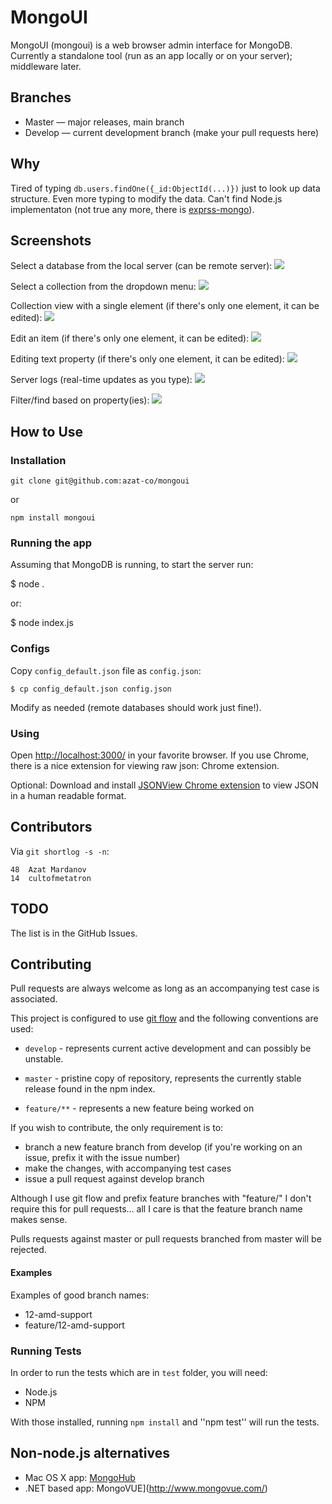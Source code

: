 # MongoUI

MongoUI (mongoui) is a web browser admin interface for MongoDB. Currently a standalone tool (run as an app locally or on your server); middleware later.

## Branches

* Master — major releases, main branch
* Develop — current development branch (make your pull requests here)


## Why

Tired of typing `db.users.findOne({_id:ObjectId(...)})` just to look up data structure. Even more typing to modify the data. Can't find Node.js implementaton (not true any more, there is [exprss-mongo](https://github.com/andzdroid/mongo-express)).

## Screenshots

Select a database from the local server (can be remote server):
![](docs/database-select.png)

Select a collection from the dropdown menu:
![](docs/collection-select.png)

Collection view with a single element (if there's only one element, it can be edited):
![](docs/collection-view.png)

Edit an item (if there's only one element, it can be edited):
![](docs/collection-edit.png)

Editing text property (if there's only one element, it can be edited):
![](docs/text-edit.png)

Server logs (real-time updates as you type):
![](docs/text-edit-server.png)

Filter/find based on property(ies):
![](docs/filter.png)

## How to Use

### Installation

`git clone git@github.com:azat-co/mongoui`

or

`npm install mongoui`

### Running the app

Assuming that MongoDB is running, to start the server run:

  $ node .

or:

  $ node index.js

### Configs

Copy `config_default.json` file as `config.json`:

	$ cp config_default.json config.json

Modify as needed (remote databases should work just fine!).

### Using

Open <http://localhost:3000/> in your favorite browser. If you use Chrome, there is a nice extension for viewing raw json: Chrome extension.

Optional: Download and install [JSONView Chrome extension](https://chrome.google.com/webstore/detail/jsonview/chklaanhfefbnpoihckbnefhakgolnmc) to view JSON in a human readable format.

## Contributors

Via `git shortlog -s -n`:

    48  Azat Mardanov
    14  cultofmetatron



## TODO

The list is in the GitHub Issues.

## Contributing


Pull requests are always welcome as long as an accompanying test case is
associated.

This project is configured to use [git
flow](https://github.com/nvie/gitflow/) and the following conventions
are used:

* ``develop`` - represents current active development and can possibly be
  unstable.

* ``master`` - pristine copy of repository, represents the currently
  stable release found in the npm index.

* ``feature/**`` - represents a new feature being worked on

If you wish to contribute, the only requirement is to:

- branch a new feature branch from develop (if you're working on an
  issue, prefix it with the issue number)
- make the changes, with accompanying test cases
- issue a pull request against develop branch

Although I use git flow and prefix feature branches with "feature/" I
don't require this for pull requests... all I care is that the feature
branch name makes sense.

Pulls requests against master or pull requests branched from master will
be rejected.

#### Examples

Examples of good branch names:

* 12-amd-support
* feature/12-amd-support


### Running Tests

In order to run the tests which are in `test` folder, you will need:

* Node.js
* NPM

With those installed, running `npm install` and ''npm test'' will run the tests.


## Non-node.js alternatives

* Mac OS X app: [MongoHub](http://mongohub.todayclose.com/)
* .NET based app: MongoVUE](http://www.mongovue.com/)

